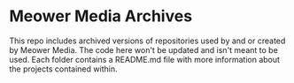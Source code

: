 # Meower Media Archives

This repo includes archived versions of repositories used by and or created by Meower Media. The code here won't be updated and isn't meant to be used. Each folder contains a README.md file with more information about the projects contained within.